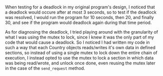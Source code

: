 When testing for a deadlock in my original program's design, I noticed that a deadlock would occure after at most 3 seconds, so to test if the deadlock was resolved, I would run the program for 10 seconds, then 20, and finally 30, and see if the program would deadlock again during that time period.

As for diagnosing the deadlock, I tried playing around with the granularity of what I was using the mutex to lock, since I knew it was the only part of my code that would cause a deadlock.
So I noticed I had written my code in such a way that each Country objects reads/writes it's own data in defined sections, so instead of using a single mutex to lock down the entire chain of execution, I instead opted to use the mutex to lock a section in which data was being read/wrote, and unlock once done, even reusing the mutex later in the case of the `send_request` method.
